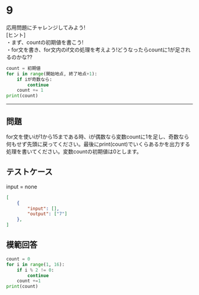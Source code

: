 # 9

応用問題にチャレンジしてみよう!  
[ヒント]  
・まず、countの初期値を書こう!  
・for文を書き、for文内のif文の処理を考えよう!どうなったらcountに1が足されるのかな??

```python
count = 初期値
for i in range(開始地点, 終了地点+1):
    if iが奇数なら:
        continue
    count += 1
print(count)
```

---
## 問題

for文を使いiが1から15まである時、iが偶数なら変数countに1を足し、奇数なら何もせず先頭に戻ってください。最後にprint(count)でいくらあるかを出力する処理を書いてください。変数countの初期値は0とします。

## テストケース
input = none
```json
[
	{
		"input": [],
		"output": ["7"]
  	},
]
```

## 模範回答
```python
count = 0
for i in range(1, 16):
    if i % 2 != 0:
        continue
    count +=1
print(count)
```
